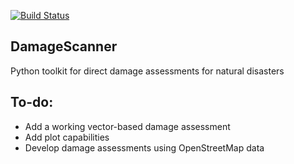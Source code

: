 [![Build Status](https://travis-ci.com/ElcoK/DamageScanner.svg?branch=master)](https://travis-ci.com/ElcoK/DamageScanner)

## DamageScanner
Python toolkit for direct damage assessments for natural disasters


## To-do:

* Add a working vector-based damage assessment
* Add plot capabilities
* Develop damage assessments using OpenStreetMap data


